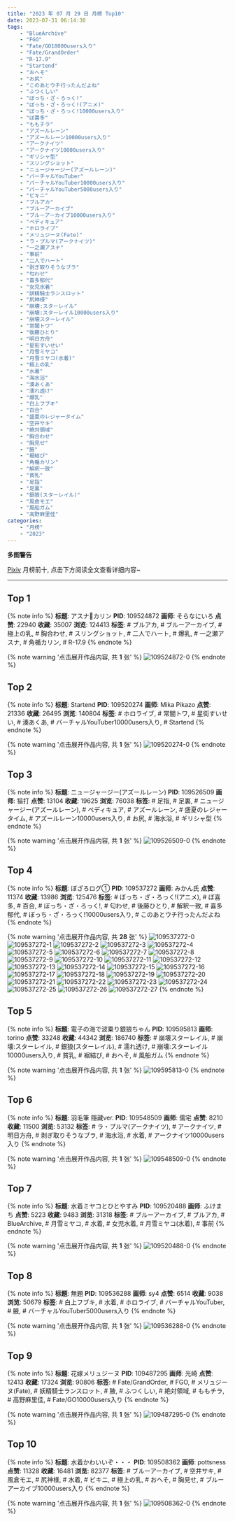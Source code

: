 ```yaml
---
title: "2023 年 07 月 29 日 月榜 Top10"
date: 2023-07-31 06:14:30
tags:
    - "BlueArchive"
    - "FGO"
    - "Fate/GO10000users入り"
    - "Fate/GrandOrder"
    - "R-17.9"
    - "Startend"
    - "おへそ"
    - "お尻"
    - "このあとウチ行ったんだよね"
    - "ふつくしい"
    - "ぼっち・ざ・ろっく!"
    - "ぼっち・ざ・ろっく!(アニメ)"
    - "ぼっち・ざ・ろっく!10000users入り"
    - "ぼ喜多"
    - "ももチラ"
    - "アズールレーン"
    - "アズールレーン10000users入り"
    - "アークナイツ"
    - "アークナイツ10000users入り"
    - "ギリシャ型"
    - "スリングショット"
    - "ニュージャージー(アズールレーン)"
    - "バーチャルYouTuber"
    - "バーチャルYouTuber10000users入り"
    - "バーチャルYouTuber5000users入り"
    - "ビキニ"
    - "ブルアカ"
    - "ブルーアーカイブ"
    - "ブルーアーカイブ10000users入り"
    - "ペディキュア"
    - "ホロライブ"
    - "メリュジーヌ(Fate)"
    - "ラ・プルマ(アークナイツ)"
    - "一之瀬アスナ"
    - "事前"
    - "二人でハート"
    - "剥ぎ取りそうなブラ"
    - "匂わせ"
    - "喜多郁代"
    - "女児水着"
    - "妖精騎士ランスロット"
    - "尻神様"
    - "崩壊:スターレイル"
    - "崩壊:スターレイル10000users入り"
    - "崩壊スターレイル"
    - "常闇トワ"
    - "後藤ひとり"
    - "明日方舟"
    - "星街すいせい"
    - "月雪ミヤコ"
    - "月雪ミヤコ(水着)"
    - "極上の乳"
    - "水着"
    - "海水浴"
    - "湊あくあ"
    - "濡れ透け"
    - "爆乳"
    - "白上フブキ"
    - "百合"
    - "盛夏のレジャータイム"
    - "空井サキ"
    - "絶対領域"
    - "胸合わせ"
    - "胸見せ"
    - "腋"
    - "裾結び"
    - "角楯カリン"
    - "解釈一致"
    - "貧乳"
    - "足指"
    - "足裏"
    - "銀狼(スターレイル)"
    - "風倉モエ"
    - "風船ガム"
    - "高野麻里佳"
categories:
    - "月榜"
    - "2023"
---
```


<i class="fa fa-triangle-exclamation"></i>**多图警告**<i class="fa fa-triangle-exclamation"></i>

[Pixiv](https://www.pixiv.net/) 月榜前十, 点击下方阅读全文查看详细内容~

<!-- more -->

---

## Top 1

{% note info %}
**标题**: アスナ💖カリン
**PID**: 109524872 **画师**: そらなにいろ
**点赞**: 22940 **收藏**: 35007 **浏览**: 124413
**标签**: # ブルアカ, # ブルーアーカイブ, # 極上の乳, # 胸合わせ, # スリングショット, # 二人でハート, # 爆乳, # 一之瀬アスナ, # 角楯カリン, # R-17.9
{% endnote %}

{% note warning '点击展开作品内容, 共 **1** 张' %}
![109524872-0](https://i.pixiv.re/img-original/img/2023/07/02/02/26/46/109524872_p0.png)
{% endnote %}

## Top 2

{% note info %}
**标题**: Startend
**PID**: 109520274 **画师**: Mika Pikazo
**点赞**: 21336 **收藏**: 26495 **浏览**: 140804
**标签**: # ホロライブ, # 常闇トワ, # 星街すいせい, # 湊あくあ, # バーチャルYouTuber10000users入り, # Startend
{% endnote %}

{% note warning '点击展开作品内容, 共 **1** 张' %}
![109520274-0](https://i.pixiv.re/img-original/img/2023/07/02/00/00/01/109520274_p0.png)
{% endnote %}

## Top 3

{% note info %}
**标题**: ニュージャージー(アズールレーン)
**PID**: 109526509 **画师**: 猫打
**点赞**: 13104 **收藏**: 19625 **浏览**: 76038
**标签**: # 足指, # 足裏, # ニュージャージー(アズールレーン), # ペディキュア, # アズールレーン, # 盛夏のレジャータイム, # アズールレーン10000users入り, # お尻, # 海水浴, # ギリシャ型
{% endnote %}

{% note warning '点击展开作品内容, 共 **1** 张' %}
![109526509-0](https://i.pixiv.re/img-original/img/2023/07/02/04/05/50/109526509_p0.jpg)
{% endnote %}

## Top 4

{% note info %}
**标题**: ぼざろログ①
**PID**: 109537272 **画师**: みかん氏
**点赞**: 11374 **收藏**: 13986 **浏览**: 125476
**标签**: # ぼっち・ざ・ろっく!(アニメ), # ぼ喜多, # 百合, # ぼっち・ざ・ろっく!, # 匂わせ, # 後藤ひとり, # 解釈一致, # 喜多郁代, # ぼっち・ざ・ろっく!10000users入り, # このあとウチ行ったんだよね
{% endnote %}

{% note warning '点击展开作品内容, 共 **28** 张' %}
![109537272-0](https://i.pixiv.re/img-original/img/2023/07/02/12/34/57/109537272_p0.jpg)
![109537272-1](https://i.pixiv.re/img-original/img/2023/07/02/12/34/57/109537272_p1.jpg)
![109537272-2](https://i.pixiv.re/img-original/img/2023/07/02/12/34/57/109537272_p2.jpg)
![109537272-3](https://i.pixiv.re/img-original/img/2023/07/02/12/34/57/109537272_p3.jpg)
![109537272-4](https://i.pixiv.re/img-original/img/2023/07/02/12/34/57/109537272_p4.jpg)
![109537272-5](https://i.pixiv.re/img-original/img/2023/07/02/12/34/57/109537272_p5.jpg)
![109537272-6](https://i.pixiv.re/img-original/img/2023/07/02/12/34/57/109537272_p6.jpg)
![109537272-7](https://i.pixiv.re/img-original/img/2023/07/02/12/34/57/109537272_p7.jpg)
![109537272-8](https://i.pixiv.re/img-original/img/2023/07/02/12/34/57/109537272_p8.jpg)
![109537272-9](https://i.pixiv.re/img-original/img/2023/07/02/12/34/57/109537272_p9.jpg)
![109537272-10](https://i.pixiv.re/img-original/img/2023/07/02/12/34/57/109537272_p10.jpg)
![109537272-11](https://i.pixiv.re/img-original/img/2023/07/02/12/34/57/109537272_p11.jpg)
![109537272-12](https://i.pixiv.re/img-original/img/2023/07/02/12/34/57/109537272_p12.jpg)
![109537272-13](https://i.pixiv.re/img-original/img/2023/07/02/12/34/57/109537272_p13.jpg)
![109537272-14](https://i.pixiv.re/img-original/img/2023/07/02/12/34/57/109537272_p14.jpg)
![109537272-15](https://i.pixiv.re/img-original/img/2023/07/02/12/34/57/109537272_p15.jpg)
![109537272-16](https://i.pixiv.re/img-original/img/2023/07/02/12/34/57/109537272_p16.jpg)
![109537272-17](https://i.pixiv.re/img-original/img/2023/07/02/12/34/57/109537272_p17.jpg)
![109537272-18](https://i.pixiv.re/img-original/img/2023/07/02/12/34/57/109537272_p18.jpg)
![109537272-19](https://i.pixiv.re/img-original/img/2023/07/02/12/34/57/109537272_p19.jpg)
![109537272-20](https://i.pixiv.re/img-original/img/2023/07/02/12/34/57/109537272_p20.jpg)
![109537272-21](https://i.pixiv.re/img-original/img/2023/07/02/12/34/57/109537272_p21.jpg)
![109537272-22](https://i.pixiv.re/img-original/img/2023/07/02/12/34/57/109537272_p22.jpg)
![109537272-23](https://i.pixiv.re/img-original/img/2023/07/02/12/34/57/109537272_p23.jpg)
![109537272-24](https://i.pixiv.re/img-original/img/2023/07/02/12/34/57/109537272_p24.jpg)
![109537272-25](https://i.pixiv.re/img-original/img/2023/07/02/12/34/57/109537272_p25.jpg)
![109537272-26](https://i.pixiv.re/img-original/img/2023/07/02/12/34/57/109537272_p26.jpg)
![109537272-27](https://i.pixiv.re/img-original/img/2023/07/02/12/34/57/109537272_p27.jpg)
{% endnote %}

## Top 5

{% note info %}
**标题**: 電子の海で波乗り銀狼ちゃん
**PID**: 109595813 **画师**: torino
**点赞**: 33248 **收藏**: 44342 **浏览**: 186740
**标签**: # 崩壊スターレイル, # 崩壊:スターレイル, # 銀狼(スターレイル), # 濡れ透け, # 崩壊:スターレイル10000users入り, # 貧乳, # 裾結び, # おへそ, # 風船ガム
{% endnote %}

{% note warning '点击展开作品内容, 共 **1** 张' %}
![109595813-0](https://i.pixiv.re/img-original/img/2023/07/04/00/00/31/109595813_p0.jpg)
{% endnote %}

## Top 6

{% note info %}
**标题**: 羽毛筆 隱藏ver.
**PID**: 109548509 **画师**: 儒宅
**点赞**: 8210 **收藏**: 11500 **浏览**: 53132
**标签**: # ラ・プルマ(アークナイツ), # アークナイツ, # 明日方舟, # 剥ぎ取りそうなブラ, # 海水浴, # 水着, # アークナイツ10000users入り
{% endnote %}

{% note warning '点击展开作品内容, 共 **1** 张' %}
![109548509-0](https://i.pixiv.re/img-original/img/2023/07/02/18/00/15/109548509_p0.jpg)
{% endnote %}

## Top 7

{% note info %}
**标题**: 水着ミヤコとひとやすみ
**PID**: 109520488 **画师**: ふけまち
**点赞**: 5223 **收藏**: 9483 **浏览**: 31318
**标签**: # ブルーアーカイブ, # ブルアカ, # BlueArchive, # 月雪ミヤコ, # 水着, # 女児水着, # 月雪ミヤコ(水着), # 事前
{% endnote %}

{% note warning '点击展开作品内容, 共 **1** 张' %}
![109520488-0](https://i.pixiv.re/img-original/img/2023/07/02/00/00/56/109520488_p0.png)
{% endnote %}

## Top 8

{% note info %}
**标题**: 無題
**PID**: 109536288 **画师**: sy4
**点赞**: 6514 **收藏**: 9038 **浏览**: 50679
**标签**: # 白上フブキ, # 水着, # ホロライブ, # バーチャルYouTuber, # 腋, # バーチャルYouTuber5000users入り
{% endnote %}

{% note warning '点击展开作品内容, 共 **1** 张' %}
![109536288-0](https://i.pixiv.re/img-original/img/2023/07/02/12/04/52/109536288_p0.png)
{% endnote %}

## Top 9

{% note info %}
**标题**: 花嫁メリュジーヌ
**PID**: 109487295 **画师**: 光崎
**点赞**: 12413 **收藏**: 17324 **浏览**: 90806
**标签**: # Fate/GrandOrder, # FGO, # メリュジーヌ(Fate), # 妖精騎士ランスロット, # 腋, # ふつくしい, # 絶対領域, # ももチラ, # 高野麻里佳, # Fate/GO10000users入り
{% endnote %}

{% note warning '点击展开作品内容, 共 **1** 张' %}
![109487295-0](https://i.pixiv.re/img-original/img/2023/07/01/00/00/33/109487295_p0.png)
{% endnote %}

## Top 10

{% note info %}
**标题**: 水着かわいいぞ・・・
**PID**: 109508362 **画师**: pottsness
**点赞**: 11328 **收藏**: 16481 **浏览**: 82377
**标签**: # ブルーアーカイブ, # 空井サキ, # 風倉モエ, # 尻神様, # 水着, # ビキニ, # 極上の乳, # おへそ, # 胸見せ, # ブルーアーカイブ10000users入り
{% endnote %}

{% note warning '点击展开作品内容, 共 **1** 张' %}
![109508362-0](https://i.pixiv.re/img-original/img/2023/07/01/18/14/15/109508362_p0.jpg)
{% endnote %}
